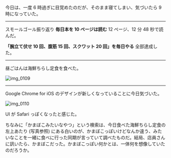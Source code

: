 今日は、一度 6 時過ぎに目覚めたのだが、そのまま寝てしまい、気づいたら 9 時になっていた。

---

スモールゴール振り返り
**毎日本を 10 ページは読む**
12 ページ、12 分 48 秒で読んだ。

**「腕立て伏せ 10 回、腹筋 15 回、スクワット 20 回」を毎日やる**
全部達成した。

---

昼ごはんは海鮮ちらし定食を食べた。

![img_0109](/images/2018/09/img_0109.jpg)

---

Google Chrome for iOS のデザインが新しくなっていることに今日気づいた。

![img_0110](/images/2018/09/img_0110.png)

UI が Safari っぽくなったと感じた。

ちなみに「かまぼこみたいなやつ」という検索は、今日食べた海鮮ちらし定食の左上あたり (写真参照) にある白いのが、かまぼこっぽいけどなんか違う、みたいなことを一緒に食べに行った同期が言っていて調べたものだ。結局、店員さんに訊いたら、かまぼこだった。かまぼこっぽい何かとは、一体何を想像していたのだろうか。
